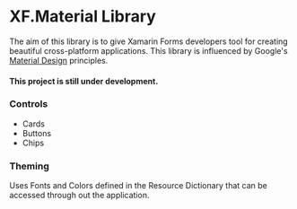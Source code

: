 # XF.Material Library
The aim of this library is to give Xamarin Forms developers tool for creating beautiful cross-platform applications. This library is influenced by Google's <a href="https://material.io/design">Material Design</a> principles.

<h4>This project is still under development.</h4>

<h3>Controls</h3>
<ul>
  <li>Cards</li>
  <li>Buttons</li>
  <li>Chips</li>
</ul>

<h3>Theming</h3>
Uses Fonts and Colors defined in the Resource Dictionary that can be accessed through out the application.

